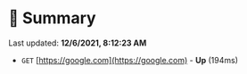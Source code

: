 # 📖 Summary
Last updated: **12/6/2021, 8:12:23 AM**

- `GET` [https://google.com](https://google.com) - **Up** (194ms)
